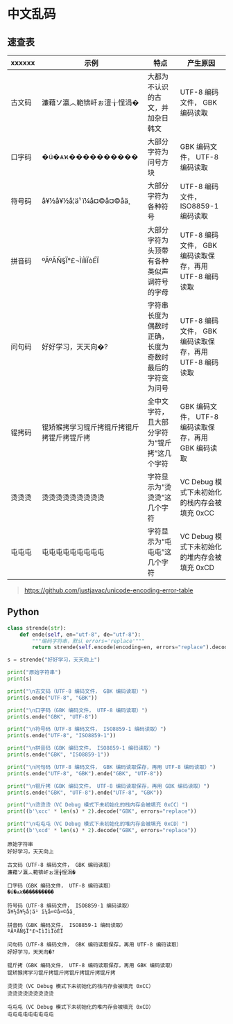 # 中文乱码

## 速查表

| xxxxxx | 示例                      | 特点                          | 产生原因                                 |
| ------ | ----------------------- | --------------------------- | ------------------------------------ |
| 古文码    | 濂藉ソ瀛︿範锛屽ぉ澶╁悜涓�          | 大都为不认识的古文，并加杂日韩文            | UTF-8 编码文件， GBK 编码读取                 |
| 口字码    | �ú�ѧϰ����������         | 大部分字符为问号方块                  | GBK 编码文件， UTF-8 编码读取                 |
| 符号码    | å¥½å¥½å­¦ä¹ ï¼å¤©å¤©åä¸ | 大部分字符为各种符号                  | UTF-8 编码文件， ISO8859-1 编码读取           |
| 拼音码    | ºÃºÃÑ§Ï°£¬ÌìÌìÏòÉÏ      | 大部分字符为头顶带有各种类似声调符号的字母       | UTF-8 编码文件， GBK 编码读取保存，再用 UTF-8 编码读取 |
| 问句码    | 好好学习，天天向�?              | 字符串长度为偶数时正确，长度为奇数时最后的字符变为问号 | UTF-8 编码文件， GBK 编码读取保存，再用 UTF-8 编码读取 |
| 锟拷码    | 锟矫猴拷学习锟斤拷锟斤拷锟斤拷锟斤拷锟斤拷   | 全中文字符，且大部分字符为“锟斤拷”这几个字符     | GBK 编码文件， UTF-8 编码读取保存，再用 GBK 编码读取   |
| 烫烫烫    | 烫烫烫烫烫烫烫烫烫               | 字符显示为“烫烫烫”这几个字符             | VC Debug 模式下未初始化的栈内存会被填充 0xCC        |
| 屯屯屯    | 屯屯屯屯屯屯屯屯屯               | 字符显示为“屯屯屯”这几个字符             | VC Debug 模式下未初始化的堆内存会被填充 0xCD        |

> https://github.com/justjavac/unicode-encoding-error-table

## Python

```python
class strende(str):
    def ende(self, en="utf-8", de="utf-8"):
        """编码字符串，默认 errors='replace'"""
        return strende(self.encode(encoding=en, errors="replace").decode(de, errors="replace"))

s = strende("好好学习，天天向上")

print("原始字符串")
print(s)

print("\n古文码（UTF-8 编码文件， GBK 编码读取）")
print(s.ende("UTF-8", "GBK"))

print("\n口字码（GBK 编码文件， UTF-8 编码读取）")
print(s.ende("GBK", "UTF-8"))

print("\n符号码（UTF-8 编码文件， ISO8859-1 编码读取）")
print(s.ende("UTF-8", "ISO8859-1"))

print("\n拼音码（GBK 编码文件， ISO8859-1 编码读取）")
print(s.ende("GBK", "ISO8859-1"))

print("\n问句码（UTF-8 编码文件， GBK 编码读取保存，再用 UTF-8 编码读取）")
print(s.ende("UTF-8", "GBK").ende("GBK", "UTF-8"))

print("\n锟斤拷（GBK 编码文件， UTF-8 编码读取保存，再用 GBK 编码读取）")
print(s.ende("GBK", "UTF-8").ende("UTF-8", "GBK"))

print("\n烫烫烫（VC Debug 模式下未初始化的栈内存会被填充 0xCC）")
print((b'\xcc' * len(s) * 2).decode("GBK", errors="replace"))

print("\n屯屯屯（VC Debug 模式下未初始化的堆内存会被填充 0xCD）")
print((b'\xcd' * len(s) * 2).decode("GBK", errors="replace"))
```

```
原始字符串
好好学习，天天向上

古文码（UTF-8 编码文件， GBK 编码读取）
濂藉ソ瀛︿範锛屽ぉ澶╁悜涓�

口字码（GBK 编码文件， UTF-8 编码读取）
�ú�ѧϰ����������

符号码（UTF-8 编码文件， ISO8859-1 编码读取）
å¥½å¥½å­¦ä¹ ï¼å¤©å¤©åä¸

拼音码（GBK 编码文件， ISO8859-1 编码读取）
ºÃºÃÑ§Ï°£¬ÌìÌìÏòÉÏ

问句码（UTF-8 编码文件， GBK 编码读取保存，再用 UTF-8 编码读取）
好好学习，天天向�?

锟斤拷（GBK 编码文件， UTF-8 编码读取保存，再用 GBK 编码读取）
锟矫猴拷学习锟斤拷锟斤拷锟斤拷锟斤拷锟斤拷

烫烫烫（VC Debug 模式下未初始化的栈内存会被填充 0xCC）
烫烫烫烫烫烫烫烫烫

屯屯屯（VC Debug 模式下未初始化的堆内存会被填充 0xCD）
屯屯屯屯屯屯屯屯屯
```
